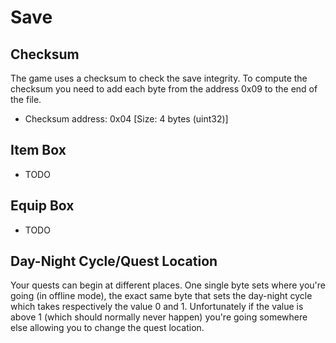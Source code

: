 # Save

Checksum
--------
The game uses a checksum to check the save integrity. To compute the checksum you need to add each byte from the address 0x09 to the end of the file.
 * Checksum address: 0x04 [Size: 4 bytes (uint32)]

Item Box
--------
 * TODO

Equip Box
---------
 * TODO

Day-Night Cycle/Quest Location
------------------------------
Your quests can begin at different places. One single byte sets where you're going (in offline mode), the exact same byte that sets the day-night cycle which takes respectively the value 0 and 1. Unfortunately if the value is above 1 (which should normally never happen) you're going somewhere else allowing you to change the quest location.
